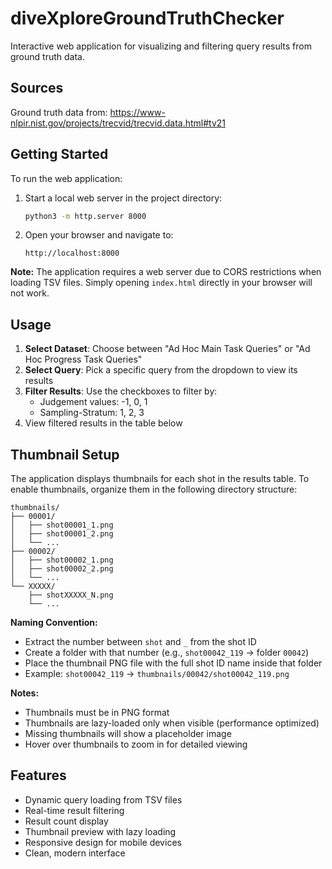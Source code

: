# diveXploreGroundTruthChecker

Interactive web application for visualizing and filtering query results from ground truth data.

## Sources

Ground truth data from:
https://www-nlpir.nist.gov/projects/trecvid/trecvid.data.html#tv21

## Getting Started

To run the web application:

1. Start a local web server in the project directory:
   ```bash
   python3 -m http.server 8000
   ```

2. Open your browser and navigate to:
   ```
   http://localhost:8000
   ```

**Note:** The application requires a web server due to CORS restrictions when loading TSV files. Simply opening `index.html` directly in your browser will not work.

## Usage

1. **Select Dataset**: Choose between "Ad Hoc Main Task Queries" or "Ad Hoc Progress Task Queries"
2. **Select Query**: Pick a specific query from the dropdown to view its results
3. **Filter Results**: Use the checkboxes to filter by:
   - Judgement values: -1, 0, 1
   - Sampling-Stratum: 1, 2, 3
4. View filtered results in the table below

## Thumbnail Setup

The application displays thumbnails for each shot in the results table. To enable thumbnails, organize them in the following directory structure:

```
thumbnails/
├── 00001/
│   ├── shot00001_1.png
│   ├── shot00001_2.png
│   └── ...
├── 00002/
│   ├── shot00002_1.png
│   ├── shot00002_2.png
│   └── ...
└── XXXXX/
    ├── shotXXXXX_N.png
    └── ...
```

**Naming Convention:**
- Extract the number between `shot` and `_` from the shot ID
- Create a folder with that number (e.g., `shot00042_119` → folder `00042`)
- Place the thumbnail PNG file with the full shot ID name inside that folder
- Example: `shot00042_119` → `thumbnails/00042/shot00042_119.png`

**Notes:**
- Thumbnails must be in PNG format
- Thumbnails are lazy-loaded only when visible (performance optimized)
- Missing thumbnails will show a placeholder image
- Hover over thumbnails to zoom in for detailed viewing

## Features

- Dynamic query loading from TSV files
- Real-time result filtering
- Result count display
- Thumbnail preview with lazy loading
- Responsive design for mobile devices
- Clean, modern interface
